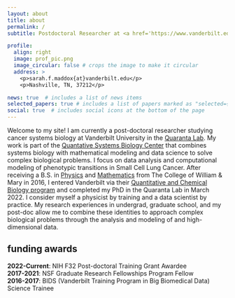 ```yaml
---
layout: about
title: about
permalink: /
subtitle: Postdoctoral Researcher at <a href='https://www.vanderbilt.edu'>Vanderbilt University</a>. Computational Biologist. Data Scientist.

profile:
  align: right
  image: prof_pic.png
  image_circular: false # crops the image to make it circular
  address: >
    <p>sarah.f.maddox{at}vanderbilt.edu</p>
    <p>Nashville, TN, 37212</p>

news: true  # includes a list of news items
selected_papers: true # includes a list of papers marked as "selected={true}"
social: true  # includes social icons at the bottom of the page
---
```


Welcome to my site! I am currently a post-doctoral researcher studying cancer systems biology at Vanderbilt University in the <a href="https://quarantalab.com/">Quaranta Lab</a>. My work is part of the <a href="https://quantsystemsbc.com/">Quantative Systems Biology Center</a> that combines systems biology with mathematical modeling and data science to solve complex biological problems. I focus on data analysis and computational modeling of phenotypic transitions in Small Cell Lung Cancer. After receiving a B.S. in <a href="https://www.wm.edu/as/physics/">Physics</a> and <a href="https://www.wm.edu/as/mathematics/">Mathematics</a> from The College of William & Mary in 2016, I entered Vanderbilt via their <a href="https://medschool.vanderbilt.edu/qcb/">Quantitative and Chemical Biology program</a> and completed my PhD in the Quaranta Lab in March 2022. I consider myself a physicist by training and a data scientist by practice. My research experiences in undergrad, graduate school, and my post-doc allow me to combine these identities to approach complex biological problems through the analysis and modeling of and high-dimensional data.


## funding awards
<b>2022-Current</b>: NIH F32 Post-doctoral Training Grant Awardee \
<b>2017-2021</b>:  NSF Graduate Research Fellowships Program Fellow \
<b>2016-2017</b>: BIDS (Vanderbilt Training Program in Big Biomedical Data) Science Trainee 

